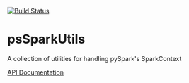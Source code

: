 [![Build Status](https://travis-ci.org/boazmohar/pySparkUtils.svg?branch=master)](https://travis-ci.org/boazmohar/pySparkUtils)
# psSparkUtils
A collection of utilities for handling pySpark's SparkContext

[API Documentation](https://boazmohar.github.io/pySparkUtils/source/pySparkUtils.html)
